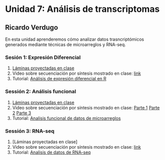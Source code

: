 # Unidad 7: Análisis de transcriptomas #
## Ricardo Verdugo ##

En esta unidad aprenderemos cómo analizar datos trasncriptómicos generados mediante técnicas de microarreglos y RNA-seq.

### Sesión 1: Expresión Diferencial ###

1. [Láminas proyectadas en clase](Sesion1_Analisis_expresion_diferencial_2019.pdf)
2. Video sobre secuenciación por síntesis mostrado en clase: [link](https://www.youtube.com/watch?v=0hXl1gv_dEo)
3. Tutorial: [Análisis de expresión diferencial en R](Tutorial_de_expresion_diferencial_en_R.md)

### Sessión 2: Análisis funcional ###
1. [Láminas proyectadas en clase](Sesion2_Analisis_funcional_RAV_2019.pdf)
2. Video sobre secuenciación por síntesis mostrado en clase: [Parte 1](https://youtu.be/KbbAK0YhRiM) [Parte 2](https://youtu.be/H7oC8fQMzbY) [Parte 3](https://youtu.be/RN6hn21oS68)
3. Tutorial: [Analisis funcional de datos de microarreglos](Tutorial_Analisis_funcional_de_datos_de_microarreglos.md)

### Sessión 3: RNA-seq ###
1. [Láminas proyectadas en clase]
2. Video sobre secuenciación por síntesis mostrado en clase: [link](https://www.youtube.com/watch?v=zeyHRMlQ4qQ)
3. Tutorial: [Analisis de datos de RNA-seq](Tutorial_RNAseq.md)

